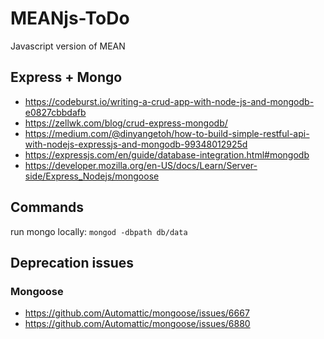 # MEANjs-ToDo
Javascript version of MEAN

## Express + Mongo
- https://codeburst.io/writing-a-crud-app-with-node-js-and-mongodb-e0827cbbdafb
- https://zellwk.com/blog/crud-express-mongodb/
- https://medium.com/@dinyangetoh/how-to-build-simple-restful-api-with-nodejs-expressjs-and-mongodb-99348012925d
- https://expressjs.com/en/guide/database-integration.html#mongodb
- https://developer.mozilla.org/en-US/docs/Learn/Server-side/Express_Nodejs/mongoose


## Commands
run mongo locally: `mongod -dbpath db/data`

## Deprecation issues
### Mongoose
- https://github.com/Automattic/mongoose/issues/6667
- https://github.com/Automattic/mongoose/issues/6880